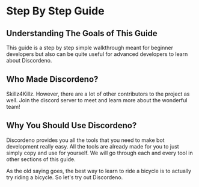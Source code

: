 # Step By Step Guide

## Understanding The Goals of This Guide

This guide is a step by step simple walkthrough meant for beginner developers but also can be quite useful for advanced developers to learn about Discordeno.

## Who Made Discordeno?

Skillz4Killz. However, there are a lot of other contributors to the project as well. Join the discord server to meet and learn more about the wonderful team!

## Why You Should Use Discordeno?

Discordeno provides you all the tools that you need to make bot development really easy. All the tools are already made for you to just simply copy and use for yourself. We will go through each and every tool in other sections of this guide.

As the old saying goes, the best way to learn to ride a bicycle is to actually try riding a bicycle. So let's try out Discordeno.
